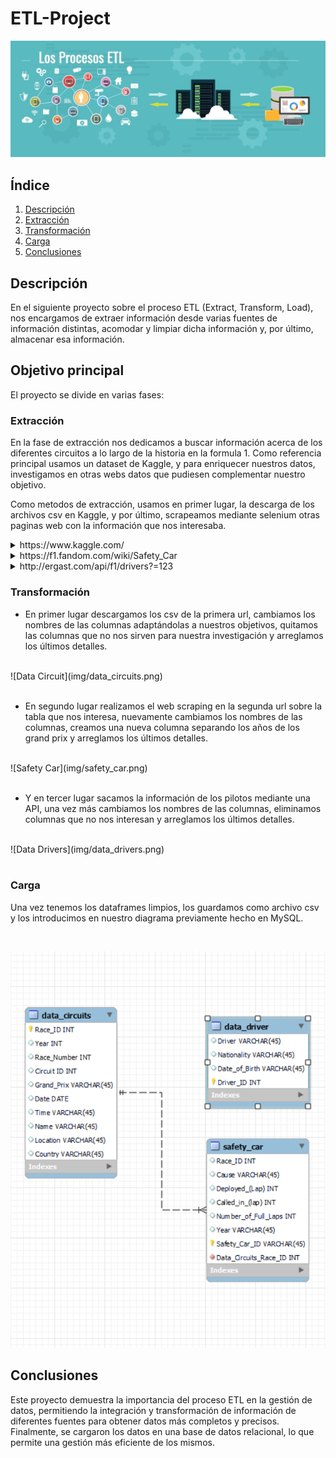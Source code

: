 # ETL-Project

![Proyecto ETL](img/ETL.jpg)

## Índice

1. [Descripción](#descripción)
2. [Extracción](#extracción)
3. [Transformación](#transformación)
4. [Carga](#carga)
5. [Conclusiones](#conclusiones)

<a name="descripción"/>

## Descripción

En el siguiente proyecto sobre el proceso ETL (Extract, Transform, Load), nos encargamos de extraer información desde varias fuentes de información distintas, acomodar y limpiar dicha información y, por último, almacenar esa información.

## Objetivo principal

El proyecto se divide en varias fases:

 <a name="extracción"/>

### Extracción

En la fase de extracción nos dedicamos a buscar información acerca de los diferentes circuitos a lo largo de la historia en la formula 1. Como referencia principal usamos un dataset de Kaggle, y para enriquecer nuestros datos, investigamos en otras webs datos que pudiesen complementar nuestro objetivo.

Como metodos de extracción, usamos en primer lugar, la descarga de los archivos csv en Kaggle, y por último, scrapeamos mediante selenium otras paginas web con la información que nos interesaba.

<details>
<summary>https://www.kaggle.com/</summary>
<br>

 ![F1 Dataset](img/kaggle.png)

</details>

<details>
<summary>https://f1.fandom.com/wiki/Safety_Car</summary>
<br>

 ![F1 Safety Car](img/wiki-f1.png)

</details>

<details>
<summary>http://ergast.com/api/f1/drivers?=123</summary>
<br>

![F1 API](img/api.png)

</details>

 <a name="transformación"/>
 
### Transformación

- En primer lugar descargamos los csv de la primera url, cambiamos los nombres de las columnas adaptándolas a nuestros objetivos, quitamos las columnas que no nos sirven para nuestra investigación y arreglamos los últimos detalles.

<br>
![Data Circuit](img/data_circuits.png)
<br>
<br>

- En segundo lugar realizamos el web scraping en la segunda url sobre la tabla que nos interesa, nuevamente cambiamos los nombres de las columnas, creamos una nueva columna separando los años de los grand prix y arreglamos los últimos detalles.

<br>
![Safety Car](img/safety_car.png)
<br>
<br>

- Y en tercer lugar sacamos la información de los pilotos mediante una API, una vez más cambiamos los nombres de las columnas, eliminamos columnas que no nos interesan y arreglamos los últimos detalles.

<br>
![Data Drivers](img/data_drivers.png)
<br>
<br>

<a name="carga"/>

### Carga

Una vez tenemos los dataframes limpios, los guardamos como archivo csv y los introducimos en nuestro diagrama previamente hecho en MySQL.

<br>

![SQL Diagram](img/diagrama_f1.png)

</details>

<a name="conclusiones"/>

## Conclusiones

Este proyecto demuestra la importancia del proceso ETL en la gestión de datos, permitiendo la integración y transformación de información de diferentes fuentes para obtener datos más completos y precisos. Finalmente, se cargaron los datos en una base de datos relacional, lo que permite una gestión más eficiente de los mismos.
